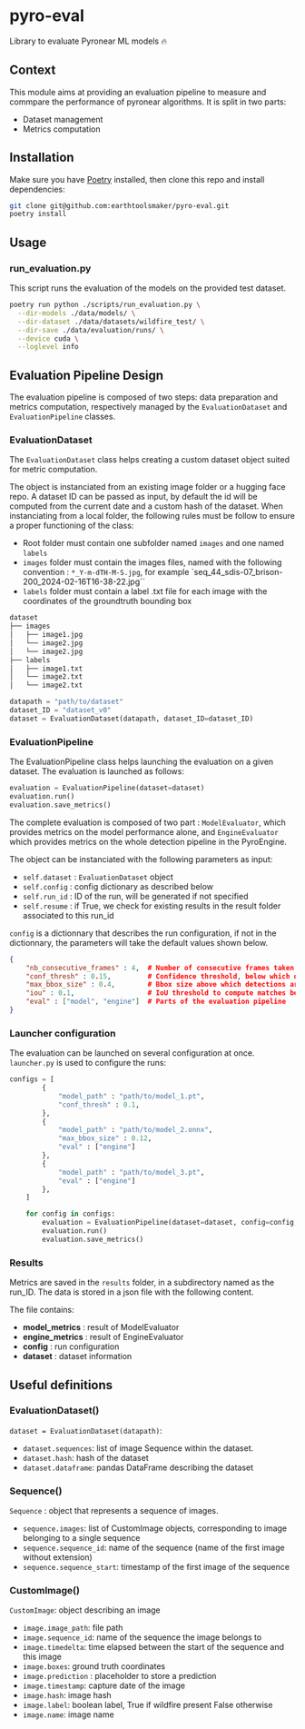 # pyro-eval

Library to evaluate Pyronear ML models 🔥

## Context

This module aims at providing an evaluation pipeline to measure and commpare
the performance of pyronear algorithms. It is split in two parts:

- Dataset management
- Metrics computation

## Installation

Make sure you have [Poetry](https://python-poetry.org/docs/) installed, then
clone this repo and install dependencies:

```bash
git clone git@github.com:earthtoolsmaker/pyro-eval.git
poetry install
```

## Usage

### run_evaluation.py

This script runs the evaluation of the models on the provided test dataset.

```bash
poetry run python ./scripts/run_evaluation.py \
  --dir-models ./data/models/ \
  --dir-dataset ./data/datasets/wildfire_test/ \
  --dir-save ./data/evaluation/runs/ \
  --device cuda \
  --loglevel info
```

## Evaluation Pipeline Design

The evaluation pipeline is composed of two steps: data preparation and metrics
computation, respectively managed by the `EvaluationDataset` and
`EvaluationPipeline` classes.

### EvaluationDataset

The `EvaluationDataset` class helps creating a custom dataset object suited for
metric computation.

The object is instanciated from an existing image folder or a hugging face
repo. A dataset ID can be passed as input, by default the id will be computed
from the current date and a custom hash of the dataset.
When instanciating from a local folder, the following rules must be follow to
ensure a proper functioning of the class:

- Root folder must contain one subfolder named `images` and one named `labels`
- `images` folder must contain the images files, named with the following
convention : `*_Y-m-dTH-M-S.jpg`, for example
`seq_44_sdis-07_brison-200_2024-02-16T16-38-22.jpg``
- `labels` folder must contain a label .txt file for each image with the
coordinates of the groundtruth bounding box

```txt
dataset
├── images
│   ├── image1.jpg
│   └── image2.jpg
│   └── image2.jpg
├── labels
│   ├── image1.txt
│   └── image2.txt
│   └── image2.txt
```

```python
datapath = "path/to/dataset"
dataset_ID = "dataset_v0"
dataset = EvaluationDataset(datapath, dataset_ID=dataset_ID)
```

### EvaluationPipeline

The EvaluationPipeline class helps launching the evaluation on a given dataset.
The evaluation is launched as follows:

```python
evaluation = EvaluationPipeline(dataset=dataset)
evaluation.run()
evaluation.save_metrics()
```

The complete evaluation is composed of two part : `ModelEvaluator`, which
provides metrics on the model performance alone, and `EngineEvaluator` which
provides metrics on the whole detection pipeline in the PyroEngine. 

The object can be instanciated with the following parameters as input:

- `self.dataset` : `EvaluationDataset` object
- `self.config` : config dictionary as described below
- `self.run_id` : ID of the run, will be generated if not specified
- `self.resume` : if True, we check for existing results in the result folder
associated to this run_id 

`config` is a dictionnary that describes the run configuration, if not in the
dictionnary, the parameters will take the default values shown below.

```json
{
    "nb_consecutive_frames" : 4,  # Number of consecutive frames taken into accoun in the Engine
    "conf_thresh" : 0.15,         # Confidence threshold, below which detections are filtered out
    "max_bbox_size" : 0.4,        # Bbox size above which detections are filtered out
    "iou" : 0.1,                  # IoU threshold to compute matches between detected bboxes
    "eval" : ["model", "engine"]  # Parts of the evaluation pipeline
}
```

### Launcher configuration

The evaluation can be launched on several configuration at once. `launcher.py`
is used to configure the runs:

```python
configs = [
        {
            "model_path" : "path/to/model_1.pt",
            "conf_thresh" : 0.1,
        },
        {
            "model_path" : "path/to/model_2.onnx",
            "max_bbox_size" : 0.12,
            "eval" : ["engine"]
        },
        {
            "model_path" : "path/to/model_3.pt",
            "eval" : ["engine"]
        },
    ]

    for config in configs:
        evaluation = EvaluationPipeline(dataset=dataset, config=config, device="mps")
        evaluation.run()
        evaluation.save_metrics()
```

### Results

Metrics are saved in the `results` folder, in a subdirectory named as the
run_ID. The data is stored in a json file with the following content.

The file contains:

- __model_metrics__ : result of ModelEvaluator
- __engine_metrics__ : result of EngineEvaluator
- __config__ : run configuration
- __dataset__ : dataset information

## Useful definitions

### EvaluationDataset()

`dataset = EvaluationDataset(datapath)`:
- `dataset.sequences`: list of image Sequence within the dataset. 
- `dataset.hash`: hash of the dataset
- `dataset.dataframe`: pandas DataFrame describing the dataset

### Sequence()

`Sequence` : object that represents a sequence of images.
- `sequence.images`: list of CustomImage objects, corresponding to image belonging to a single sequence
- `sequence.sequence_id`: name of the sequence (name of the first image without extension)
- `sequence.sequence_start`: timestamp of the first image of the sequence

### CustomImage()

`CustomImage`: object describing an image
- `image.image_path`: file path
- `image.sequence_id`: name of the sequence the image belongs to
- `image.timedelta`: time elapsed between the start of the sequence and this image
- `image.boxes`: ground truth coordinates
- `image.prediction` : placeholder to store a prediction
- `image.timestamp`: capture date of the image
- `image.hash`: image hash
- `image.label`: boolean label, True if wildfire present False otherwise
- `image.name`: image name 

